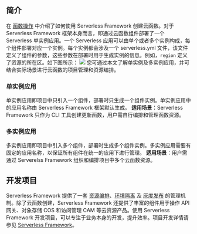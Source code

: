 ## 简介
在 [函数操作](https://cloud.tencent.com/document/product/583/45352) 中介绍了如何使用 Serverless Framework 创建云函数。对于 Serverless Framework 框架本身而言，即通过云函数组件部署了一个 Serverless 单实例应用。一个 Serverless 应用可以由单个或者多个实例构成，每个组件部署对应一个实例。每个实例都会涉及一个 serverless.yml 文件，该文件定义了组件的参数，这些参数在部署时用于生成实例的信息。例如，`region` 定义了资源的所在区。如下图所示： 
![](https://main.qcloudimg.com/raw/c77af61d6184a41bddeee17ed8bdd2df.svg)
您可通过本文了解单实例及多实例应用，并可结合实际场景进行云函数的项目管理和资源编排。


### 单实例应用
单实例应用即项目中只引入一个组件，部署时只生成一个组件实例。单实例应用中的应用名称由 Serverless Framework 框架默认生成。
**适用场景**：Serverless Framework 只作为 CLI 工具创建更新函数，用户需自行编排和管理函数资源。

### 多实例应用
多实例应用即项目中引入多个组件，部署时生成多个组件实例。多实例应用需要有固定的应用名称，以保证所有组件在统一的应用下进行管理。
**适用场景**：用户需通过 Serverelss Framework 组织和编排项目中多个云函数资源。

## 开发项目

Serverless Framework 提供了一套 [资源编排](https://cloud.tencent.com/document/product/1154/48261)、[环境隔离](https://cloud.tencent.com/document/product/1154/48269#.E7.8E.AF.E5.A2.83.E9.9A.94.E7.A6.BB) 及 [灰度发布](https://cloud.tencent.com/document/product/1154/48269#.E7.81.B0.E5.BA.A6.E5.8F.91.E5.B8.83) 的管理机制。除了云函数创建，Serverless Framework 还提供了丰富的组件用于操作 API 网关、对象存储 COS 和访问管理 CAM 等云资源产品。使用 Serverless Framework 开发项目，可以专注于业务本身的开发，提升效率。项目开发详情请参见 [Serverless Framework](https://cloud.tencent.com/document/product/1154/48269)。
